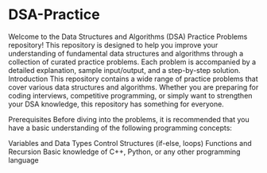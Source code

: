 # DSA-Practice
Welcome to the Data Structures and Algorithms (DSA) Practice Problems repository! This repository is designed to help you improve your understanding of fundamental data structures and algorithms through a collection of curated practice problems. Each problem is accompanied by a detailed explanation, sample input/output, and a step-by-step solution.
Introduction
This repository contains a wide range of practice problems that cover various data structures and algorithms. Whether you are preparing for coding interviews, competitive programming, or simply want to strengthen your DSA knowledge, this repository has something for everyone.

Prerequisites
Before diving into the problems, it is recommended that you have a basic understanding of the following programming concepts:

Variables and Data Types
Control Structures (if-else, loops)
Functions and Recursion
Basic knowledge of C++, Python, or any other programming language
